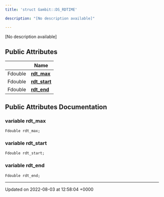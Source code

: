 ```yaml
---
title: 'struct Gambit::DS_RDTIME'

description: "[No description available]"

---
```









[No description available]

## Public Attributes

|                | Name           |
| -------------- | -------------- |
| Fdouble | **[rdt_max](/documentation/code/gambit_sphinx/classes/structgambit_1_1ds__rdtime/#variable-rdt-max)**  |
| Fdouble | **[rdt_start](/documentation/code/gambit_sphinx/classes/structgambit_1_1ds__rdtime/#variable-rdt-start)**  |
| Fdouble | **[rdt_end](/documentation/code/gambit_sphinx/classes/structgambit_1_1ds__rdtime/#variable-rdt-end)**  |

## Public Attributes Documentation

### variable rdt_max

```
Fdouble rdt_max;
```


### variable rdt_start

```
Fdouble rdt_start;
```


### variable rdt_end

```
Fdouble rdt_end;
```


-------------------------------

Updated on 2022-08-03 at 12:58:04 +0000